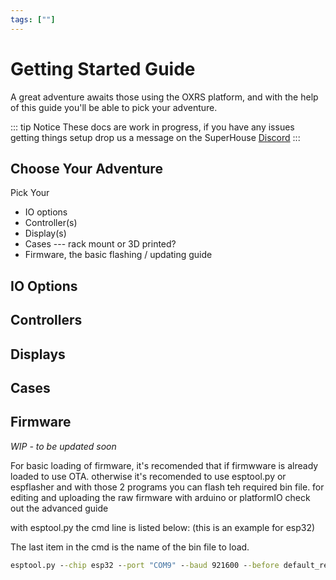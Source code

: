 ```yaml
---
tags: [""]
---
```

# Getting Started Guide
 A great adventure awaits those using the OXRS platform, and with the help of this guide you'll be able to pick your adventure.
 
::: tip Notice
These docs are work in progress, if you have any issues getting things setup drop us a message on the SuperHouse [Discord](https://discord.gg/H6bbrAtS)
:::

## Choose Your Adventure
 Pick Your 
 - IO options
 - Controller(s)
 - Display(s)
 - Cases --- rack mount or 3D printed?
 - Firmware, the basic flashing / updating guide

## IO Options

## Controllers

## Displays

## Cases

## Firmware
*WIP - to be updated soon*

For basic loading of firmware, it's recomended that if firmwware is already loaded to use OTA. 
otherwise it's recomended to use esptool.py or espflasher and with those 2 programs you can flash teh required bin file. for editing and uploading the raw firmware with arduino or platformIO check out the advanced guide

with esptool.py the cmd line is listed below: (this is an example for esp32)

The last item in the cmd is the name of the bin file to load.
```cmd
esptool.py --chip esp32 --port "COM9" --baud 921600 --before default_reset --after hard_reset write_flash -z --flash_mode dio --flash_freq 40m --flash_size detect 0x10000 OXRS-SHA-StateMonitor-ESP32-FW.ino.esp32.bin
```
